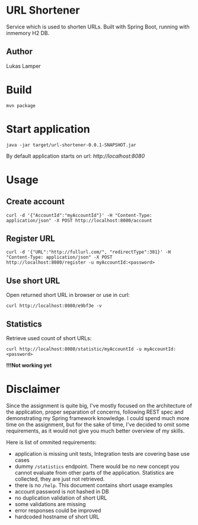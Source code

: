 URL Shortener
=============
Service which is used to shorten URLs. Built with Spring Boot, running with inmemory H2 DB.

Author
------
Lukas Lamper


Build
=====

    mvn package


Start application
=================

    java -jar target/url-shortener-0.0.1-SNAPSHOT.jar 

By default application starts on url: *http://localhost:8080*


Usage
=====

Create account
--------------

    curl -d '{"AccountId":"myAccountId"}' -H "Content-Type: application/json" -X POST http://localhost:8080/account

Register URL
------------

    curl -d '{"URL":"http://fullurl.com/", "redirectType":301}' -H "Content-Type: application/json" -X POST http://localhost:8080/register -u myAccountId:<password>

Use short URL
-------------
Open returned short URL in browser or use in curl:

    curl http://localhost:8080/e9bf3e -v

Statistics
----------
Retrieve used count of short URLs:

    curl http://localhost:8080/statistic/myAccountId -u myAccountId:<password>

**!!!Not working yet**


Disclaimer
===========
Since the assignment is quite big, I've mostly focused on the architecture of the application, proper separation of concerns, following REST spec and demonstrating my Spring framework knowledge.
I could spend much more time on the assignment, but for the sake of time, I've decided to omit some requirements, as it would not give you much better overview of my skills.

Here is list of ommited requirements: 

- application is missing unit tests, Integration tests are covering base use cases
- dummy `/statistics` endpoint. There would be no new concept you cannot evaluate from other parts of the application. Statistics are collected, they are just not retrieved.
- there is no `/help`. This document contains short usage examples
- account password is not hashed in DB
- no duplication validation of short URL
- some validations are missing
- error responses could be improved
- hardcoded hostname of short URL
